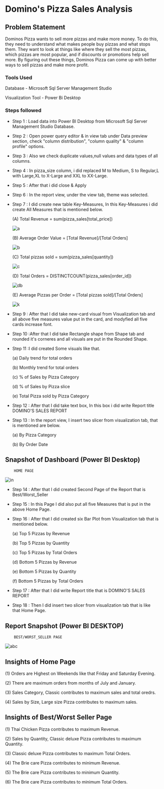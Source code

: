 # Domino's Pizza Sales Analysis


## Problem Statement

Dominos Pizza wants to sell more pizzas and make more money. To do this, they need to understand what makes people buy pizzas and what stops them. 
They want to look at things like where they sell the most pizzas, which pizzas are most popular, and if discounts or promotions help sell more. By figuring out these things, 
Dominos Pizza can come up with better ways to sell pizzas and make more profit.

### Tools Used

Database  -  Microsoft Sql Server Management Studio

Visualization Tool  -  Power Bi Desktop

### Steps followed 

- Step 1 : Load data into Power BI Desktop from Microsoft Sql Server Management Studio Database.
- Step 2 : Open power query editor & in view tab under Data preview section, check "column distribution", "column quality" & "column profile" options.
- Step 3 : Also we check duplicate values,null values and data types of all columns.
- Step 4 : In pizza_size column, i did replaced M to Medium, S to Regular,L with Large,XL to X-Large and XXL to XX-Large.
- Step 5 : After that i did close & Apply
- Step 6 : In the report view, under the view tab, theme was selected.
- Step 7 : I did create new table Key-Measures, In this Key-Measures i did create All Measures that is mentioned below.
    
   (A)  Total Revenue = sum(pizza_sales[total_price])

  ![a](https://github.com/narendrakharol037/Domino-s-Sales-Analysis/assets/121941969/e9dd62c8-15c3-4660-ab6a-ac7f6d30849c)
    
   (B)  Average Order Value = [Total Revenue]/[Total Orders]

  ![b](https://github.com/narendrakharol037/Domino-s-Sales-Analysis/assets/121941969/289b2545-6628-4df4-91b7-1d1b83fe6343)


   (C)  Total pizzas sold = sum(pizza_sales[quantity])

  ![c](https://github.com/narendrakharol037/Domino-s-Sales-Analysis/assets/121941969/27513391-8864-46a2-ba5d-54698120cc7b)

   (D)  Total Orders = DISTINCTCOUNT(pizza_sales[order_id])

  ![db](https://github.com/narendrakharol037/Domino-s-Sales-Analysis/assets/121941969/6bcabf79-2c05-4e96-9da2-8cc1a947ecee)

   (E)  Average Pizzas per Order = [Total pizzas sold]/[Total Orders]

  ![k](https://github.com/narendrakharol037/Domino-s-Sales-Analysis/assets/121941969/103eac04-5070-4bf2-9674-06a52ef3f612)

   
            
- Step 9 : After that I did take new-card visual from Visualization tab and all above five measures value put in the card, and modyfied all five cards increase font.
- Step 10 :After that I did take Rectangle shape from Shape tab and rounded it's corneres and all visuals are put in the Rounded Shape.
- Step 11 :I did created Some visuals like that.

  (a) Daily trend for total orders

  (b) Monthly trend for total orders
  
  (c) % of Sales by Pizza Category
  
  (d) % of Sales by Pizza slice
  
  (e) Total Pizza sold by Pizza Category


- Step 12 : After that I did take text box, In this box i did write Report title DOMINO'S SALES REPORT
- Step 13 : In the report view, I insert two slicer from visualization tab, that is mentioned are below.

   (a)  By Pizza Category

   (b)  By Order Date

   
## Snapshot of Dashboard (Power BI Desktop)

        HOME PAGE

![in](https://github.com/narendrakharol037/Domino-s-Sales-Analysis/assets/121941969/a52c7a14-629e-43ba-85f9-6e305d543536)
        


- Step 14 : After that I did created Second Page of the Report that is Best/Worst_Seller
- Step 15 : In this Page I did also put all five Measures that is put in the above Home Page.
- Step 16 : After that I did created six Bar Plot from Visualization tab that is mentioned below.

    (a)  Top 5 Pizzas by Revenue

    (b)  Top 5 Pizzas by Quantity

    (c)  Top 5 Pizzas by Total Orders

    (d)  Bottom 5 Pizzas by Revenue

    (e)  Bottom 5 Pizzas by Quantity

    (f)  Bottom 5 Pizzas by Total Orders 
 
- Step 17 : After that I did write Report title that is DOMINO'S SALES REPORT
- Step 18 : Then I did insert two slicer from visualization tab that is like that Home Page.

## Report Snapshot (Power BI DESKTOP)

        BEST/WORST_SELLER PAGE

![abc](https://github.com/narendrakharol037/Domino-s-Sales-Analysis/assets/121941969/30ac0931-9de0-4c76-bdf2-19501b74465b)
 
 
 ## Insights of Home Page

 (1) Orders are Highest on Weekends like that Friday and Saturday Evening.

 (2) There are maximum orders from months of July and January.

 (3) Sales Category, Classic contributes to maximum sales and total oredrs.

 (4) Sales by Size, Large size Pizza contributes to maximum sales. 



## Insights of Best/Worst Seller Page

 (1) Thai Chicken Pizza contributes to maximum Revenue.

 (2) Sales by Quantity, Classic deluxe Pizza contributes to maximum Quantity.

 (3) Classic deluxe Pizza contributes to maximum Total Orders.

 (4) The Brie care Pizza contributes to minimum Revenue.

 (5) The Brie care Pizza contributes to minimum Quantity.         

 (6) The Brie care Pizza contributes to minimum Total Orders.
 
 

           
  
  



 



  
 

